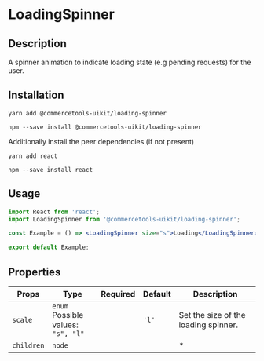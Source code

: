 <!-- THIS IS AN AUTOGENERATED FILE. DO NOT EDIT THIS FILE DIRECTLY. -->
<!-- This file is created by the `yarn generate-readme` script. -->

# LoadingSpinner

## Description

A spinner animation to indicate loading state (e.g pending requests) for the user.

## Installation

```
yarn add @commercetools-uikit/loading-spinner
```

```
npm --save install @commercetools-uikit/loading-spinner
```

Additionally install the peer dependencies (if not present)

```
yarn add react
```

```
npm --save install react
```

## Usage

```jsx
import React from 'react';
import LoadingSpinner from '@commercetools-uikit/loading-spinner';

const Example = () => <LoadingSpinner size="s">Loading</LoadingSpinner>;

export default Example;
```

## Properties

| Props      | Type                                       | Required | Default | Description                          |
| ---------- | ------------------------------------------ | :------: | ------- | ------------------------------------ |
| `scale`    | `enum`<br/>Possible values:<br/>`"s", "l"` |          | `'l'`   | Set the size of the loading spinner. |
| `children` | `node`                                     |          |         | \*                                   |

